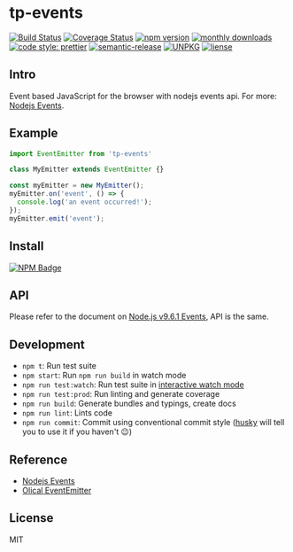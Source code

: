 # tp-events

[![Build Status](https://www.travis-ci.org/typescript-practice/events.svg?branch=master)](https://www.travis-ci.org/typescript-practice/events)
[![Coverage Status](https://coveralls.io/repos/github/typescript-practice/events/badge.svg?branch=master)](https://coveralls.io/github/typescript-practice/events?branch=master)
[![npm version](https://img.shields.io/npm/v/tp-events.svg?style=flat-square)](https://www.npmjs.com/package/tp-events)
[![monthly downloads](https://img.shields.io/npm/dm/tp-events.svg?style=flat-square)](https://www.npmjs.com/package/tp-events)
[![code style: prettier](https://img.shields.io/badge/code_style-prettier-ff69b4.svg?style=flat-square)](https://github.com/prettier/prettier)
[![semantic-release](https://img.shields.io/badge/%20%20%F0%9F%93%A6%F0%9F%9A%80-semantic--release-e10079.svg)](https://github.com/semantic-release/semantic-release)
[![UNPKG](https://img.shields.io/badge/unpkg.com--green.svg)](https://unpkg.com/tp-events@latest/dist/events.umd.js)
[![liense](https://img.shields.io/github/license/typescript-practice/events.svg)](#/)

## Intro

Event based JavaScript for the browser with nodejs events api. For more: [Nodejs Events](https://nodejs.org/api/events.html).


## Example

```js
import EventEmitter from 'tp-events'

class MyEmitter extends EventEmitter {}

const myEmitter = new MyEmitter();
myEmitter.on('event', () => {
  console.log('an event occurred!');
});
myEmitter.emit('event');
```

## Install

[![NPM Badge](https://nodei.co/npm/tp-events.png?downloads=true)](https://www.npmjs.com/package/tp-events)

## API

Please refer to the document on [Node.js v9.6.1 Events](https://nodejs.org/api/events.html), API is the same.

## Development

 - `npm t`: Run test suite
 - `npm start`: Run `npm run build` in watch mode
 - `npm run test:watch`: Run test suite in [interactive watch mode](http://facebook.github.io/jest/docs/cli.html#watch)
 - `npm run test:prod`: Run linting and generate coverage
 - `npm run build`: Generate bundles and typings, create docs
 - `npm run lint`: Lints code
 - `npm run commit`: Commit using conventional commit style ([husky](https://github.com/typicode/husky) will tell you to use it if you haven't :wink:)

## Reference

- [Nodejs Events](https://nodejs.org/api/events.html)
- [Olical EventEmitter](https://github.com/Olical/EventEmitter)

## License

MIT
